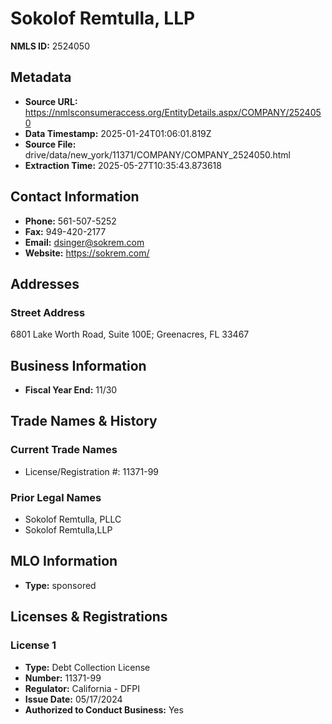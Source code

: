 # Sokolof Remtulla, LLP

**NMLS ID:** 2524050

## Metadata
- **Source URL:** https://nmlsconsumeraccess.org/EntityDetails.aspx/COMPANY/2524050
- **Data Timestamp:** 2025-01-24T01:06:01.819Z
- **Source File:** drive/data/new_york/11371/COMPANY/COMPANY_2524050.html
- **Extraction Time:** 2025-05-27T10:35:43.873618

## Contact Information
- **Phone:** 561-507-5252
- **Fax:** 949-420-2177
- **Email:** dsinger@sokrem.com
- **Website:** https://sokrem.com/

## Addresses
### Street Address
6801 Lake Worth Road, Suite 100E; Greenacres, FL 33467

## Business Information
- **Fiscal Year End:** 11/30

## Trade Names & History
### Current Trade Names
- License/Registration #: 11371-99

### Prior Legal Names
- Sokolof Remtulla, PLLC
- Sokolof Remtulla,LLP

## MLO Information
- **Type:** sponsored

## Licenses & Registrations

### License 1
- **Type:** Debt Collection License
- **Number:** 11371-99
- **Regulator:** California - DFPI
- **Issue Date:** 05/17/2024
- **Authorized to Conduct Business:** Yes

